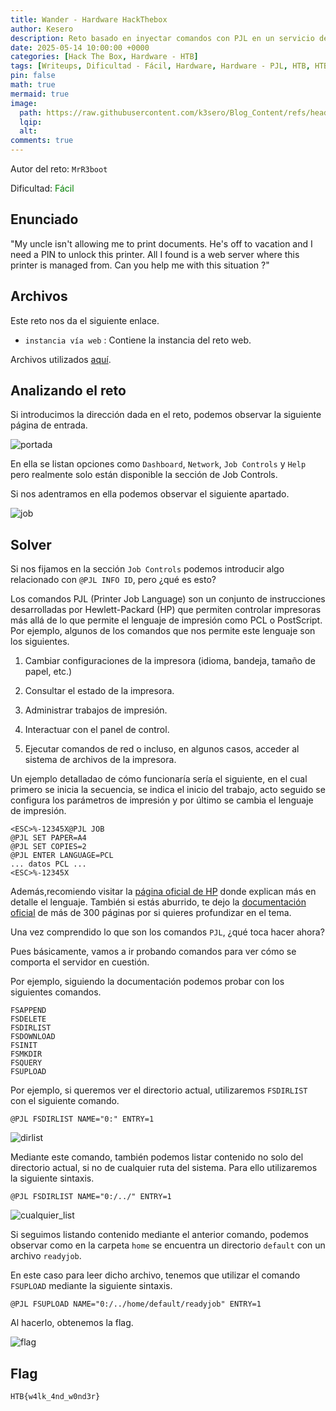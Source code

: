 ```yaml
---
title: Wander - Hardware HackThebox
author: Kesero
description: Reto basado en inyectar comandos con PJL en un servicio de impresión online.
date: 2025-05-14 10:00:00 +0000
categories: [Hack The Box, Hardware - HTB]
tags: [Writeups, Dificultad - Fácil, Hardware, Hardware - PJL, HTB, HTB - Hardware]
pin: false
math: true
mermaid: true
image:
  path: https://raw.githubusercontent.com/k3sero/Blog_Content/refs/heads/main/HackTheBox/assets/Hardware.png
  lqip: 
  alt: 
comments: true
---
```


Autor del reto: `MrR3boot`

Dificultad: <font color=green>Fácil</font>

## Enunciado

"My uncle isn't allowing me to print documents. He's off to vacation and I need a PIN to unlock this printer. All I found is a web server where this printer is managed from. Can you help me with this situation ?"

## Archivos

Este reto nos da el siguiente enlace.

- `instancia vía web` : Contiene la instancia del reto web.

Archivos utilizados [aquí](https://github.com/k3sero/Blog_Content/tree/main/HackTheBox/Hardware/Wander).

## Analizando el reto

Si introducimos la dirección dada en el reto, podemos observar la siguiente página de entrada.

![portada](https://raw.githubusercontent.com/k3sero/Blog_Content/refs/heads/main/HackTheBox/Hardware/Wander/portada.png)

En ella se listan opciones como `Dashboard`, `Network`, `Job Controls` y `Help` pero realmente solo están disponible la sección de Job Controls.

Si nos adentramos en ella podemos observar el siguiente apartado.

![job](https://raw.githubusercontent.com/k3sero/Blog_Content/refs/heads/main/HackTheBox/Hardware/Wander/job.png)

## Solver

Si nos fijamos en la sección `Job Controls` podemos introducir algo relacionado con `@PJL INFO ID`, pero ¿qué es esto?

Los comandos PJL (Printer Job Language) son un conjunto de instrucciones desarrolladas por Hewlett-Packard (HP) que permiten controlar impresoras más allá de lo que permite el lenguaje de impresión como PCL o PostScript. Por ejemplo, algunos de los comandos que nos permite este lenguaje son los siguientes.

1. Cambiar configuraciones de la impresora (idioma, bandeja, tamaño de papel, etc.)

2. Consultar el estado de la impresora.

3. Administrar trabajos de impresión.

4. Interactuar con el panel de control.

5. Ejecutar comandos de red o incluso, en algunos casos, acceder al sistema de archivos de la impresora.

Un ejemplo detalladao de cómo funcionaría sería el siguiente, en el cual primero se inicia la secuencia, se indica el inicio del trabajo, acto seguido se configura los parámetros de impresión y por último se cambia el lenguaje de impresión.

```
<ESC>%-12345X@PJL JOB
@PJL SET PAPER=A4
@PJL SET COPIES=2
@PJL ENTER LANGUAGE=PCL
... datos PCL ...
<ESC>%-12345X
```

Además,recomiendo visitar la [página oficial de HP](https://developers.hp.com/hp-printer-command-languages-pcl/doc/print-job-language-pjl) donde explican más en detalle el lenguaje. También si estás aburrido, te dejo la [documentación oficial](https://developers.hp.com/system/files/attachments/PJLReference%282003%29_0.pdf) de más de 300 páginas por si quieres profundizar en el tema.

Una vez comprendido lo que son los comandos `PJL`, ¿qué toca hacer ahora?

Pues básicamente, vamos a ir probando comandos para ver cómo se comporta el servidor en cuestión.

Por ejemplo, siguiendo la documentación podemos probar con los siguientes comandos.

```
FSAPPEND
FSDELETE
FSDIRLIST
FSDOWNLOAD
FSINIT
FSMKDIR
FSQUERY
FSUPLOAD
```

Por ejemplo, si queremos ver el directorio actual, utilizaremos `FSDIRLIST` con el siguiente comando.

```
@PJL FSDIRLIST NAME="0:" ENTRY=1
```

![dirlist](https://raw.githubusercontent.com/k3sero/Blog_Content/refs/heads/main/HackTheBox/Hardware/Wander/dirlist.png)

Mediante este comando, también podemos listar contenido no solo del directorio actual, si no de cualquier ruta del sistema. Para ello utilizaremos la siguiente sintaxis.

```
@PJL FSDIRLIST NAME="0:/../" ENTRY=1
```

![cualquier_list](https://raw.githubusercontent.com/k3sero/Blog_Content/refs/heads/main/HackTheBox/Hardware/Wander/cualquierlist.png)

Si seguimos listando contenido mediante el anterior comando, podemos observar como en la carpeta `home` se encuentra un directorio `default` con un archivo `readyjob`.

En este caso para leer dicho archivo, tenemos que utilizar el comando `FSUPLOAD` mediante la siguiente sintaxis.

```
@PJL FSUPLOAD NAME="0:/../home/default/readyjob" ENTRY=1
```

Al hacerlo, obtenemos la flag.

![flag](https://raw.githubusercontent.com/k3sero/Blog_Content/refs/heads/main/HackTheBox/Hardware/Wander/flag.png)

## Flag
`HTB{w4lk_4nd_w0nd3r}`